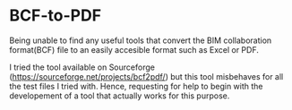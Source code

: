 # BCF-to-PDF
Being unable to find any useful tools that convert the BIM collaboration format(BCF) file to an easily accesible format such as Excel or PDF. 

I tried the tool available on Sourceforge (https://sourceforge.net/projects/bcf2pdf/) but this tool misbehaves for all the test files I tried with. Hence, requesting for help to begin with the developement of a tool that actually works for this purpose.
